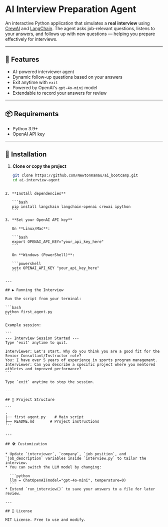 # AI Interview Preparation Agent

An interactive Python application that simulates a **real interview** using [CrewAI](https://github.com/joaomdmoura/crewai) and [LangChain](https://www.langchain.com/).
The agent asks job-relevant questions, listens to your answers, and follows up with new questions — helping you prepare effectively for interviews.

---

## 🚀 Features
- AI-powered interviewer agent
- Dynamic follow-up questions based on your answers
- Exit anytime with `exit`
- Powered by OpenAI's `gpt-4o-mini` model
- Extendable to record your answers for review

---

## 📦 Requirements
- Python 3.9+
- OpenAI API key

---

## 🔧 Installation

1. **Clone or copy the project**
   ```bash
   git clone https://github.com/NewtonKamau/ai_bootcamp.git
   cd ai-interview-agent
````

2. **Install dependencies**

   ```bash
   pip install langchain langchain-openai crewai ipython
   ```

3. **Set your OpenAI API key**

   On **Linux/Mac**:

   ```bash
   export OPENAI_API_KEY="your_api_key_here"
   ```

   On **Windows (PowerShell)**:

   ```powershell
   setx OPENAI_API_KEY "your_api_key_here"
   ```

---

## ▶️ Running the Interview

Run the script from your terminal:

```bash
python first_agent.py
```

Example session:

```
--- Interview Session Started ---
Type 'exit' anytime to quit.

Interviewer: Let's start. Why do you think you are a good fit for the Senior Consultant/Instructor role?
You: I have over 5 years of experience in sports program management.
Interviewer: Can you describe a specific project where you mentored athletes and improved performance?
```

Type `exit` anytime to stop the session.

---

## 📂 Project Structure

```
.
├── first_agent.py    # Main script
├── README.md       # Project instructions
```

---

## 🛠️ Customization

* Update `interviewer`, `company`, `job_position`, and `job_description` variables inside `interview.py` to tailor the interview.
* You can switch the LLM model by changing:

  ```python
  llm = ChatOpenAI(model="gpt-4o-mini", temperature=0)
  ```
* Extend `run_interview()` to save your answers to a file for later review.

---

## 📜 License

MIT License. Free to use and modify.

